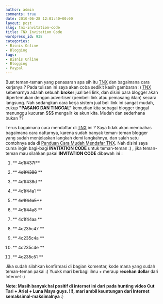 ```yaml
---
author: admin
comments: true
date: 2010-06-28 12:01:40+00:00
layout: post
slug: tnx-invitation-code
title: TNX Invitation Code
wordpress_id: 938
categories:
- Bisnis Online
- Blogging
tags:
- Bisnis Online
- Blogging
- Paypal
---
```


Buat teman-teman yang penasaran apa sih itu [TNX](http://tnx.net/) dan bagaimana cara kerjanya ? Pada tulisan ini saya akan coba sedikit kasih gambaran :) [TNX](http://tnx.net/) sebenarnya adalah sebuah **broker** jual beli link, dan disini para blogger akan dipertemukan dengan advertiser (pembeli link atau pemasang iklan) secara langsung. Nah sedangkan cara kerja sistem jual beli link ini sangat mudah, cukup **"PASANG DAN TINGGAL"** kemudian kita sebagai blogger tinggal menunggu kucuran $$$ mengalir ke akun kita. Mudah dan sederhana bukan ?? 

Terus bagaimana cara mendaftar di [TNX](http://tnx.net/) ini ? Saya tidak akan membahas bagaimana cara daftarnya, karena sudah banyak teman-teman blogger yang sudah menjelaskan langkah demi langkahnya, dan salah satu contohnya ada di [Panduan Cara Mudah Mendafar TNX](http://lebahndut.blogspot.com/2009/11/cara-mudah-mendaftar-tnx-panduan.html). Nah disini saya cuma ingin bagi-bagi **INVITATION CODE** untuk teman-teman :) , jika teman-teman mau silahkan pakai **INVITATION CODE** dibawah ini :




  1. ** <del>4c1f437f</del>**


  2. ** <del>4c1f4388</del> **


  3. ** 4c1f438d **


  4. ** 4c1f44a1 **


  5. ** <del>4c1f44a5</del>**


  6. ** 4c1f44a8 **


  7. ** 4c1f44aa **


  8. ** 4c235c47 **


  9. ** 4c235c4a **


  10. ** 4c235c4e **


  11. ** <del>4c235c51</del> **



Jika sudah silahkan konfirmasi di bagian komentar, kode mana yang sudah teman-teman pakai :) Yuukk mari berbagi ilmu + meraup **recehan dollar** dari Internet :)

**Note: Masih banyak hal positif di internet ini dari pada hunting video Cut Tari + Ariel + Luna Maya guys. !!!, mari ambil keuntungan dari  Internet semaksimal-maksimalnya** :)
